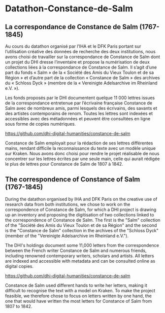 # Datathon-Constance-de-Salm
## La correspondance de Constance de Salm (1767-1845)


Au cours du datathon organisé par l’IHA et le DFK Paris portant sur l’utilisation créative des données de recherche des deux institutions, nous avons choisi de travailler sur la correspondance de Constance de Salm dont un projet du DHI dresse l’inventaire et propose la numérisation de deux collections liées à la correspondance de Constance de Salm. Il s’agit d’une part du fonds « Salm » de la « Société des Amis du Vieux Toulon et de sa Région » et d’autre part de la collection « Constance de Salm » des archives du « Schloss Dyck » (membre de la « Vereinigte Adelsarchive im Rheinland e.V. »).

Les fonds proposés par le DHI documentent quelque 11 000 lettres issues de la correspondance entretenue par l’écrivaine française Constance de Salm avec de nombreux amis, parmi lesquels des écrivains, des savants et des artistes contemporains de renom. Toutes les lettres sont indexées et accessibles avec des métadonnées et peuvent être consultées en ligne sous forme de copies numériques.

https://github.com/dhi-digital-humanities/constance-de-salm

Constance de Salm employait pour la rédaction de ses lettres différentes mains, rendant difficile la reconnaissance du texte avec un modèle unique sur Kraken. Nous avons donc choisi pour rendre le projet réalisable de nous concentrer sur les lettres écrites par une seule main, celle qui aurait rédigée le plus de lettres pour Constance de Salm de 1807 à 1842.

## The correspondence of Constance of Salm (1767-1845)

During the datathon organised by IHA and DFK Paris on the creative use of research data from both institutions, we chose to work on the correspondence of Constance de Salm, for which a DHI project is drawing up an inventory and proposing the digitisation of two collections linked to the correspondence of Constance de Salm. The first is the "Salm" collection of the "Société des Amis du Vieux Toulon et de sa Région" and the second is the "Constance de Salm" collection in the archives of the "Schloss Dyck" (member of the "Vereinigte Adelsarchive im Rheinland e.V.").

The DHI's holdings document some 11,000 letters from the correspondence between the French writer Constance de Salm and numerous friends, including renowned contemporary writers, scholars and artists. All letters are indexed and accessible with metadata and can be consulted online as digital copies.

https://github.com/dhi-digital-humanities/constance-de-salm

Constance de Salm used different hands to write her letters, making it difficult to recognise the text with a model on Kraken. To make the project feasible, we therefore chose to focus on letters written by one hand, the one that would have written the most letters for Constance of Salm from 1807 to 1842.
